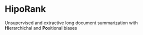 # HipoRank
Unsupervised and extractive long document summarization with **Hi**erarchichal and **Po**sitional biases
